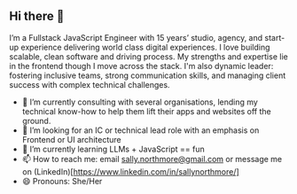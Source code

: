## Hi there 👋

I’m a Fullstack JavaScript Engineer with 15 years’ studio, agency, and start-up experience delivering world class digital experiences. I love building scalable, clean software and driving process. My strengths and expertise lie in the frontend though I move across the stack. I'm also dynamic leader: fostering inclusive teams, strong communication skills, and managing client success with complex technical challenges.

- 🔭 I’m currently consulting with several organisations, lending my technical know-how to help them lift their apps and websites off the ground.
- 👯 I’m looking for an IC or technical lead role with an emphasis on Frontend or UI architecture
- 🌱 I’m currently learning LLMs + JavaScript == fun
- 📫 How to reach me: email sally.northmore@gmail.com or message me on (LinkedIn)[https://www.linkedin.com/in/sallynorthmore/]
- 😄 Pronouns: She/Her

<!--
**sallynorthmore/sallynorthmore** is a ✨ _special_ ✨ repository because its `README.md` (this file) appears on your GitHub profile.

Here are some ideas to get you started:


- 🌱 I’m currently learning ...
- 👯 I’m looking to collaborate on ...
- 🤔 I’m looking for help with ...
- 💬 Ask me about ...
- 📫 How to reach me: ...
- 😄 Pronouns: ...
- ⚡ Fun fact: ...
-->
